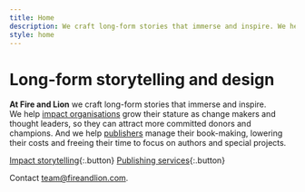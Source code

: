 ```yaml
---
title: Home
description: We craft long-form stories that immerse and inspire. We help impact organisations grow their stature as change makers and thought leaders. And we help publishers manage their book-making, lowering their costs and freeing their time.
style: home
---
```


# Long-form storytelling and&nbsp;design

**At Fire and Lion** we craft long-form stories that immerse and inspire. We&nbsp;help [impact organisations]({{site.baseurl}}/impact) grow their stature as change makers and thought leaders, so they can attract more committed donors and champions. And we help [publishers]({{site.baseurl}}/publishing) manage their book-making, lowering their costs and freeing their time to focus on authors and special projects. 

[Impact storytelling]({{site.baseurl}}/impact){:.button}
[Publishing services]({{site.baseurl}}/publishing){:.button}

Contact [team@fireandlion.com](mailto:team@fireandlion.com).